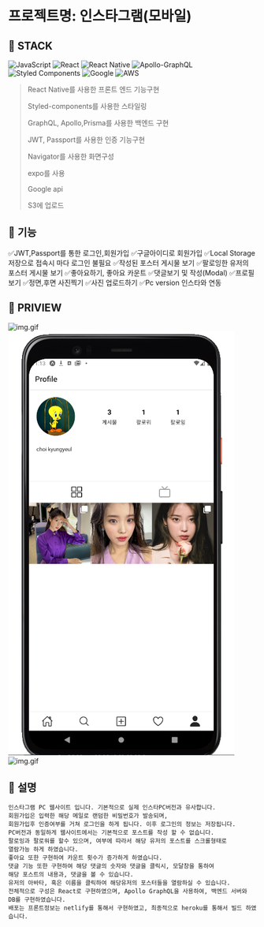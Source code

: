 # 프로젝트명: 인스타그램(모바일)

## :muscle: STACK

![JavaScript](https://img.shields.io/badge/javascript-%23323330.svg?style=for-the-badge&logo=javascript&logoColor=%23F7DF1E)
![React](https://img.shields.io/badge/react-%2320232a.svg?style=for-the-badge&logo=react&logoColor=%2361DAFB)
![React Native](https://img.shields.io/badge/react_native-%2320232a.svg?style=for-the-badge&logo=react&logoColor=%2361DAFB)
![Apollo-GraphQL](https://img.shields.io/badge/-ApolloGraphQL-311C87?style=for-the-badge&logo=apollo-graphql)
![Styled Components](https://img.shields.io/badge/styled--components-DB7093?style=for-the-badge&logo=styled-components&logoColor=white)
![Google](https://img.shields.io/badge/google-4285F4?style=for-the-badge&logo=google&logoColor=white)
![AWS](https://img.shields.io/badge/AWS-%23FF9900.svg?style=for-the-badge&logo=amazon-aws&logoColor=white)

> React Native를 사용한 프론트 엔드 기능구현
>
> Styled-components를 사용한 스타일링
>
> GraphQL, Apollo,Prisma를 사용한 백엔드 구현
>
> JWT, Passport를 사용한 인증 기능구현
>
> Navigator를 사용한 화면구성
>
> expo를 사용
>
> Google api
>
> S3에 업로드

## :large_blue_circle: 기능

✅JWT,Passport를 통한 로그인,회원가입
✅구글아이디로 회원가입
✅Local Storage저장으로 접속시 마다 로그인 불필요
✅작성된 포스터 게시물 보기
✅팔로잉한 유저의 포스터 게시물 보기
✅좋아요하기, 좋아요 카운트
✅댓글보기 및 작성(Modal)
✅프로필 보기
✅정면,후면 사진찍기
✅사진 업로드하기
✅Pc version 인스타와 연동

## :red_circle: PRIVIEW

![img.gif](readmeGif/gif.gif)
![img.gif](readmeGif/png1.png)
![img.gif](readmeGif/png2.gif)

## :large_blue_circle: 설명

```
인스타그램 PC 웹사이트 입니다. 기본적으로 실제 인스타PC버전과 유사합니다.
회원가입은 입력한 해당 메일로 랜덤한 비밀번호가 발송되며,
회원가입후 인증여부를 거쳐 로그인을 하게 됩니다. 이후 로그인의 정보는 저장됩니다.
PC버전과 동일하게 웹사이트에서는 기본적으로 포스트를 작성 할 수 없습니다.
팔로잉과 팔로워를 할수 있으며, 여부에 따라서 해당 유저의 포스트를 스크롤형태로
열람가능 하게 하였습니다.
좋아요 또한 구현하여 카운트 횟수가 증가하게 하였습니다.
댓글 기능 또한 구현하여 해당 댓글의 숫자와 댓글을 클릭시, 모달창을 통하여
해당 포스트의 내용과, 댓글을 볼 수 있습니다.
유저의 아바타, 혹은 이름을 클릭하여 해당유저의 포스터들을 열람하실 수 있습니다.
전체적으로 구성은 React로 구현하였으며, Apollo GraphQL을 사용하여, 백엔드 서버와
DB를 구현하였습니다.
배포는 프론트정보는 netlify를 통해서 구현하였고, 최종적으로 heroku를 통해서 빌드 하였습니다.
```
